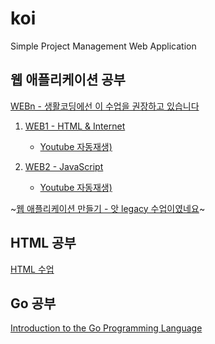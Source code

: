 # koi
Simple Project Management Web Application


## 웹 애플리케이션 공부

[WEBn - 생활코딩에선 이 수업을 권장하고 있습니다](https://opentutorials.org/course/3083)

1. [WEB1 - HTML & Internet](https://opentutorials.org/course/3084)
    - [Youtube 자동재생)](https://www.youtube.com/playlist?list=PLuHgQVnccGMDZP7FJ_ZsUrdCGH68ppvPb)

1. [WEB2 - JavaScript](https://opentutorials.org/course/3085)
    - [Youtube 자동재생)](https://www.youtube.com/playlist?list=PLuHgQVnccGMBB348PWRN0fREzYcYgFybf)

~[웹 애플리케이션 만들기 - 앗 legacy 수업이였네요](https://opentutorials.org/course/1688)~


## HTML 공부
[HTML 수업](https://opentutorials.org/module/1892)

## Go 공부

[Introduction to the Go Programming Language](https://pythonprogramming.net/go/introduction-go-language-programming-tutorial/)

